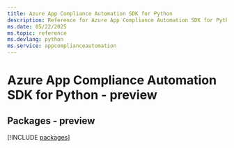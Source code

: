 ```yaml
---
title: Azure App Compliance Automation SDK for Python
description: Reference for Azure App Compliance Automation SDK for Python
ms.date: 05/22/2025
ms.topic: reference
ms.devlang: python
ms.service: appcomplianceautomation
---
```

# Azure App Compliance Automation SDK for Python - preview
## Packages - preview
[!INCLUDE [packages](app-compliance-automation-index.md)]